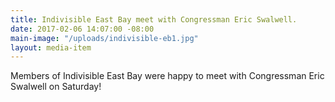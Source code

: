 ```yaml
---
title: Indivisible East Bay meet with Congressman Eric Swalwell.
date: 2017-02-06 14:07:00 -08:00
main-image: "/uploads/indivisible-eb1.jpg"
layout: media-item
---
```


Members of Indivisible East Bay were happy to meet with Congressman Eric Swalwell on Saturday!
